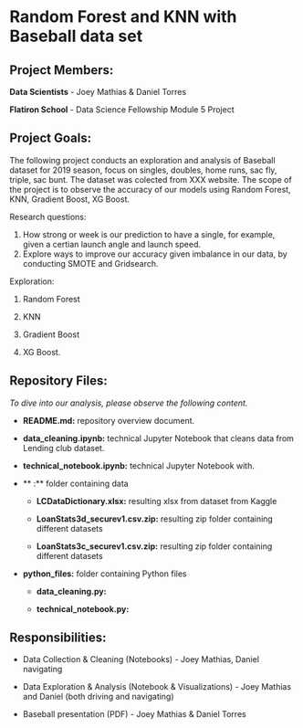 # Random Forest and KNN with Baseball data set

## Project Members:

**Data Scientists** - Joey Mathias & Daniel Torres

**Flatiron School** - Data Science Fellowship Module 5 Project

## Project Goals:

The following project conducts an exploration and analysis of Baseball dataset for 2019 season, focus on singles, doubles, home runs, sac fly, triple, sac bunt. The dataset was colected from XXX website. The scope of the project is to observe the accuracy of our models using Random Forest, KNN, Gradient Boost, XG Boost.
 

Research questions:
1) How strong or week is our prediction to have a single, for example, given a certian launch angle and launch speed. 
2) Explore ways to improve our accuracy given imbalance in our data, by conducting SMOTE and Gridsearch.  

Exploration:

1. Random Forest

2. KNN

3. Gradient Boost

4. XG Boost.


## Repository Files:

*To dive into our analysis, please observe the following content.*

- **README.md:** repository overview document.

- **data_cleaning.ipynb:** technical Jupyter Notebook that cleans data from Lending club dataset.

- **technical_notebook.ipynb:** technical Jupyter Notebook with. 

- ** :** folder containing data

  - **LCDataDictionary.xlsx:** resulting xlsx from dataset from Kaggle

  - **LoanStats3d_securev1.csv.zip:** resulting zip folder containing different datasets
  
  - **LoanStats3c_securev1.csv.zip:** resulting zip folder containing different datasets

- **python_files:** folder containing Python files

  - **data_cleaning.py:**

  - **technical_notebook.py:**


## Responsibilities:

- Data Collection & Cleaning (Notebooks) - Joey Mathias, Daniel navigating

- Data Exploration & Analysis (Notebook & Visualizations) - Joey Mathias and Daniel (both driving and navigating)

- Baseball presentation (PDF) - Joey Mathias & Daniel Torres 
